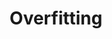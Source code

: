 ---
title: "Overfitting"

categories: ['']

tags: ['Overfitting']

arabic: ['الضبط الزائد', 'الملائمة الزائدة']

publishers: ['معجم مصطلحات التعلم الآلي والتعلم العميق وعلم البيانات']

types: "word"

slug: ""
---